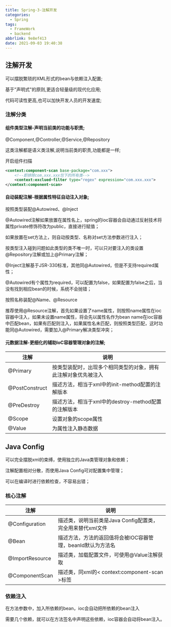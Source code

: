 ```yaml
---
title: Spring-3-注解开发
categories:
  - Spring
tags:
  - FrameWork
  - backend
abbrlink: 9e8ef413
date: 2021-09-03 19:40:38
---
```


## 注解开发

可以摆脱繁琐的XML形式的bean与依赖注入配置;

基于"声明式"的原则,更适合轻量级的现代化应用;

代码可读性更高,也可以加快开发人员的开发速度;

### 注解分类

#### 组件类型注解-声明当前类的功能与职责;

@Component,@Controller,@Service,@Repository

这类注解都是语义类注解,说明当前类的职责,功能都是一样;

开启组件扫描

```xml
<context:component-scan base-package="com.xxx">
    <!--即排除com.xxx.xxx包下的所有类-->
	<context:exclued-filter type="regex" expression="com.xxx.xxx">
</comtext:component-scan>
```

#### 自动装配注解-根据属性特征自动注入对象;

按照类型装配@Autowired、@Inject

@Autowired注解如果放置在属性名上，spring的ioc容器会自动通过反射技术将属性private修饰符改为public，直接进行赋值；

如果放置在set方法上，则自动按类型、名称对set方法参数进行注入；

按类型注入碰到问题如此类型的类不唯一时，可以只对要注入的类设置@Repository注解或加上@Primary注解；

@Inject注解基于JSR-330标准，其他同@Autowired，但是不支持required属性；

@Autowired有个属性为required，可以配置为false，如果配置为false之后，当没有找到相应bean的时候，系统不会抛错；

按照名称装配@Name、@Resource

推荐使用@Resource注解，首先如果设置了name属性，则按照name属性在ioc容器中注入，如果未设置name属性，将会先以属性名作为bean name在ioc容器中匹配bean，如果有匹配则注入，如果属性名未匹配，则按照类型匹配，这时功能同@Autowired，需要加入@Primary解决类型冲突；

#### 元数据注解-更细化的辅助IoC容器管理对象的注解;

| 注解           | 说明                                                         |
| -------------- | ------------------------------------------------------------ |
| @Primary       | 按类型装配时，出现多个相同类型的对象，拥有此注解对象优先被注入 |
| @PostConstruct | 描述方法，相当于xml中的init-method配置的注解版本             |
| @PreDestroy    | 描述方法，相当于xml中的destroy-method配置的注解版本          |
| @Scope         | 设置对象的scope属性                                          |
| @Value         | 为属性注入静态数据                                           |

## Java Config

可以完全摆脱xml的束缚，使用独立的Java类管理对象和依赖；

注解配置相对分散，而使用Java Config可对配置集中管理；

可以在编译时进行依赖检查，不容易出错；

### 核心注解

| 注解            | 说明                                                        |
| --------------- | ----------------------------------------------------------- |
| @Configuration  | 描述类，说明当前类是Java Config配置类，完全用来替代xml文件  |
| @Bean           | 描述方法，方法的返回值将会被IOC容器管理，beanId默认为方法名 |
| @ImportResource | 描述类，加载配置文件，可使用@Value注解获取                  |
| @ComponentScan  | 描述类，同xml的< context:component-scan >标签               |

### 依赖注入

在方法参数中，加入所依赖的bean，ioc会自动把所依赖的bean注入

需要几个依赖，就可以在方法签名中声明这些依赖，ioc容器会自动将bean注入。



